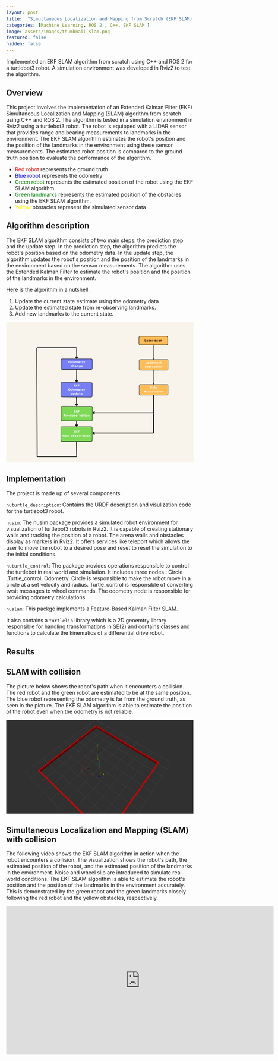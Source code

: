 ```yaml
---
layout: post
title:  "Simultaneous Localization and Mapping from Scratch (EKF SLAM) "
categories: [Machine Learning, ROS 2 , C++, EKF SLAM ]
image: assets/images/thumbnail_slam.png
featured: false
hidden: false
---
```

Implemented an EKF SLAM algorithm from scratch using C++ and ROS 2 for a turtlebot3 robot. A simulation environment was developed in Rviz2 to test the algorithm.
<style>
  a {
    color: blue; /* Set the color of links to purple */
  }
  .red-robot {
    background-color: red;
}

.blue-robot {
    background-color: blue;
}

.green-robot {
    background-color: green;
}

.landmark {
    background-color: green;
}

.obstacle {
    background-color: yellow;
}
</style>


## Overview
This project involves the implementation of an Extended Kalman Filter (EKF) Simultaneous Localization and Mapping (SLAM) algorithm from scratch using C++ and ROS 2. The algorithm is tested in a simulation environment in Rviz2 using a turtlebot3 robot. The robot is equipped with a LIDAR sensor that provides range and bearing measurements to landmarks in the environment. The EKF SLAM algorithm estimates the robot's position and the position of the landmarks in the environment using these sensor measurements. The estimated robot position is compared to the ground truth position to evaluate the performance of the algorithm.

* <span style="color: red;">Red robot</span> represents the ground truth 
* <span style="color: blue;">Blue robot</span> represents the odometry 
* <span style="color: green;">Green robot</span> represents the estimated position of the robot using the EKF SLAM algorithm.
* <span style="color: green;">Green landmarks</span> represents the estimated position of the obstacles using the EKF SLAM algorithm.
* <span style="color:  yellow;">Yellow</span> obstacles represent the simulated sensor data

## Algorithm description
The EKF SLAM algorithm consists of two main steps: the prediction step and the update step. In the prediction step, the algorithm predicts the robot's position based on the odometry data. In the update step, the algorithm updates the robot's position and the position of the landmarks in the environment based on the sensor measurements. The algorithm uses the Extended Kalman Filter to estimate the robot's position and the position of the landmarks in the environment.

Here is the algorithm in a nutshell:
1. Update the current state estimate using the odometry data
2. Update the estimated state from re-observing landmarks.
3. Add new landmarks to the current state.

![slam](/assets/images/graph.png)

## Implementation

The project is made up of several components:

`nuturtle_description`: Contains the URDF description and visulization code for the turtlebot3 robot.

`nusim`: The nusim package provides a simulated robot environment for visualization of turtlebot3 robots in Rviz2. It is capable of creating stationary walls and tracking the position of a robot. The arena walls and obstacles display as markers in Rviz2. It offers services like teleport which allows the user to move the robot to a desired pose and reset to reset the simulation to the initial conditions.

`nuturtle_control`: The package provides operations responsible to control the turtlebot in real world and simulation. It includes three nodes : Circle ,Turtle_control, Odometry. Circle is responsible to make the robot move in a circle at a set velocity and radius. Turtle_control is responsible of converting twsit messages to wheel commands. The odometry node is responsible for providing odometry calculations.

`nuslam`: This packge implements a Feature-Based Kalman Filter SLAM.

It also contains a `turtlelib` library which is a 2D geoemtry library responsible for handling transformations in SE(2) and contains classes and functions to calculate the kinematics of a differential drive robot.

## Results

## SLAM with collision
The picture below shows the robot's path when it encounters a collision. The red robot and the green robot are estimated to be at the same position. The blue robot representing the odometry is far from the ground truth, as seen in the picture. The EKF SLAM algorithm is able to estimate the position of the robot even when the odometry is not reliable.

![slam](/assets/images/slam_collision.png)

## Simultaneous Localization and Mapping (SLAM) with collision
The following video shows the EKF SLAM algorithm in action when the robot encounters a collision. The visualization shows the robot's path, the estimated position of the robot, and the estimated position of the landmarks in the environment. Noise and wheel slip are introduced to simulate real-world conditions. The EKF SLAM algorithm is able to estimate the robot's position and the position of the landmarks in the environment accurately.
This is demonstrated by the green robot and the green landmarks closely following the red robot and the yellow obstacles, respectively.

<iframe width="720" height="400" src="https://www.youtube.com/embed/M7z6BmtaPaM " title="YouTube video player" frameborder="0" allow="accelerometer; autoplay; clipboard-write; encrypted-media; gyroscope; picture-in-picture" allowfullscreen></iframe>

